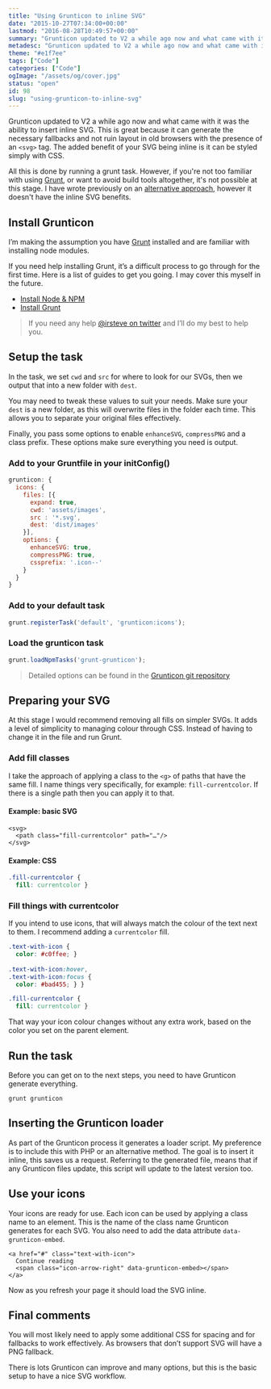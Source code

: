 ```yaml
---
title: "Using Grunticon to inline SVG"
date: "2015-10-27T07:34:00+00:00"
lastmod: "2016-08-28T10:49:57+00:00"
summary: "Grunticon updated to V2 a while ago now and what came with it was the ability to insert inline SVG. This is great because it can generate the necessary fallbacks and not ruin layout in old browsers with the presence of an <svg> tag. The main benefit of having your SVG inline is it can be easily modified with CSS.All this is done by running a grunt task. However, if you’re not too familiar with using Grunt, or want to avoid build tools altogether, it’s not possible at this stage. I have wrote previously on an alternative approach, however it doesn’t have the inline SVG benefits."
metadesc: "Grunticon updated to V2 a while ago now and what came with it was the ability to insert inline SVG. This post covers how to use it effectively."
theme: "#e1f7ee"
tags: ["Code"]
categories: ["Code"]
ogImage: "/assets/og/cover.jpg"
status: "open"
id: 98
slug: "using-grunticon-to-inline-svg"
---
```


Grunticon updated to V2 a while ago now and what came with it was the ability to insert inline SVG. This is great because it can generate the necessary fallbacks and not ruin layout in old browsers with the presence of an `<svg>` tag. The added benefit of your SVG being inline is it can be styled simply with CSS. 

All this is done by running a grunt task. However, if you're not too familiar with using [Grunt](http://gruntjs.com/), or want to avoid build tools altogether, it's not possible at this stage. I have wrote previously on an [alternative approach](http://iamsteve.me/blog/entry/my_svg_workflow_from_awkward_to_simple), however it doesn't have the inline SVG benefits. 

## Install Grunticon
I’m making the assumption you have [Grunt](http://gruntjs.com/) installed and are familiar with installing node modules. 

If you need help installing Grunt, it’s a difficult process to go through for the first time. Here is a list of guides to get you going. I may cover this myself in the future.

- [Install Node & NPM](http://blog.teamtreehouse.com/install-node-js-npm-mac)
- [Install Grunt](http://gruntjs.com/getting-started)

> If you need any help [@irsteve on twitter](https://twitter.com/irsteve) and I’ll do my best to help you.

## Setup the task
In the task, we set `cwd` and `src` for where to look for our SVGs, then we output that into a new folder with `dest`. 

You may need to tweak these values to suit your needs. Make sure your `dest` is a new folder, as this will overwrite files in the folder each time. This allows you to separate your original files effectively.

Finally, you pass some options to enable `enhanceSVG`, `compressPNG` and a class prefix. These options make sure everything you need is output.

### Add to your Gruntfile in your initConfig()
```javascript
grunticon: {
  icons: {
    files: [{
      expand: true,
      cwd: 'assets/images',
      src : '*.svg',
      dest: 'dist/images'
    }],
    options: {
      enhanceSVG: true,
      compressPNG: true,
      cssprefix: '.icon--'
    }
  }
}
```

### Add to your default task
```javascript
grunt.registerTask('default', 'grunticon:icons');
```

### Load the grunticon task
```javascript
grunt.loadNpmTasks('grunt-grunticon');
```

> Detailed options can be found in the [Grunticon git repository](https://github.com/filamentgroup/grunticon)

## Preparing your SVG
At this stage I would recommend removing all fills on simpler SVGs. It adds a level of simplicity to managing colour through CSS. Instead of having to change it in the file and run Grunt.

### Add fill classes
I take the approach of applying a class to the `<g>` of paths that have the same fill. I name things very specifically, for example: `fill-currentcolor`. If there is a single path then you can apply it to that.

#### Example: basic SVG
```markup
<svg>
  <path class="fill-currentcolor" path="…"/>
</svg>
```

#### Example: CSS
```css
.fill-currentcolor {
  fill: currentcolor }
```

### Fill things with currentcolor
If you intend to use icons, that will always match the colour of the text next to them. I recommend adding a `currentcolor` fill. 

```css
.text-with-icon {
  color: #c0ffee; }
  
.text-with-icon:hover,
.text-with-icon:focus { 
  color: #bad455; } }

.fill-currentcolor {
  fill: currentcolor }
```

That way your icon colour changes without any extra work, based on the color you set on the parent element.

## Run the task
Before you can get on to the next steps, you need to have Grunticon generate everything.

`grunt grunticon`

## Inserting the Grunticon loader
As part of the Grunticon process it generates a loader script. My preference is to include this with PHP or an alternative method. The goal is to insert it inline, this saves us a request. Referring to the generated file, means that if any Grunticon files update, this script will update to the latest version too. 

## Use your icons
Your icons are ready for use. Each icon can be used by applying a class name to an element. This is the name of the class name Grunticon generates for each SVG. You also need to add the data attribute `data-grunticon-embed`. 

```markup
<a href="#" class="text-with-icon">
  Continue reading
  <span class="icon-arrow-right" data-grunticon-embed></span>
</a>
```

Now as you refresh your page it should load the SVG inline.

## Final comments
You will most likely need to apply some additional CSS for spacing and for fallbacks to work effectively. As browsers that don’t support SVG will have a PNG fallback.

There is lots Grunticon can improve and many options, but this is the basic setup to have a nice SVG workflow.